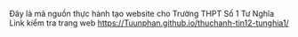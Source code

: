 Đây là mã nguồn thực hành tạo website cho Trường THPT Số 1 Tư Nghĩa
Link kiểm tra trang web https://Tuunphan.github.io/thuchanh-tin12-tunghia1/
